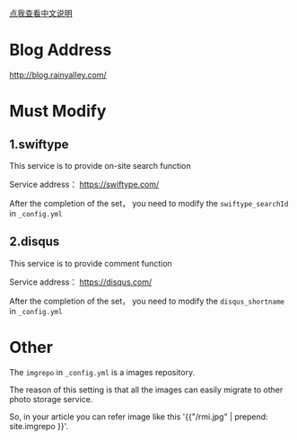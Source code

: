[点我查看中文说明](https://github.com/dubuyuye/blog/blob/gh-pages/README_zh_CN.md)

# Blog Address

<http://blog.rainyalley.com/>


# Must Modify

## 1.swiftype

This service is to provide on-site search function

Service address： <https://swiftype.com/>

After the completion of the set， you need to modify the `swiftype_searchId` in `_config.yml`


## 2.disqus

This service is to provide comment function

Service address： <https://disqus.com/>

After the completion of the set， you need to modify the `disqus_shortname` in `_config.yml`


# Other

The `imgrepo` in `_config.yml` is a images repository.

The reason of this setting is that all the images can easily migrate to other photo storage service.

So, in your article you can refer image like this '{{"/rmi.jpg" | prepend: site.imgrepo }}'.




